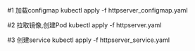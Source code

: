 #1 加载configmap
 kubectl apply -f httpserver_configmap.yaml

#2 拉取镜像,创建Pod
 kubectl apply -f httpserver.yaml

#3 创建service
 kubectl apply -f httpserver_service.yaml
